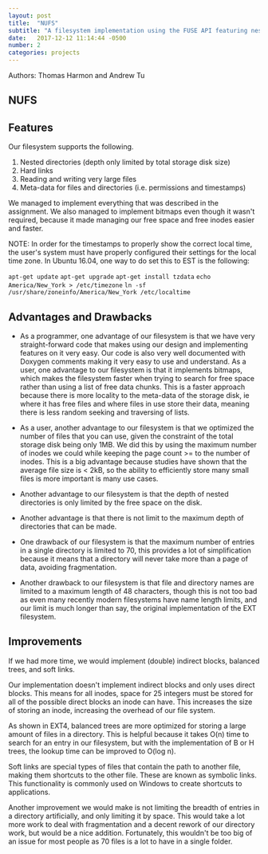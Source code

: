 ```yaml
---
layout: post
title:  "NUFS"
subtitle: "A filesystem implementation using the FUSE API featuring nested directories, hard links, large files, and meta data."
date:   2017-12-12 11:14:44 -0500
number: 2
categories: projects
---
```

Authors: Thomas Harmon and Andrew Tu

## NUFS
## Features
Our filesystem supports the following.
1. Nested directories (depth only limited by total storage disk size)
2. Hard links
3. Reading and writing very large files
4. Meta-data for files and directories (i.e. permissions and timestamps)

We managed to implement everything that was described in the assignment.
We also managed to implement bitmaps even though it wasn't required, because it
made managing our free space and free inodes easier and faster.

NOTE: In order for the timestamps to properly show the correct local time,
the user's system must have properly configured their settings for the local
time zone. In Ubuntu 16.04, one way to do set this to EST is the following:

`apt-get update`
`apt-get upgrade`
`apt-get install tzdata`
`echo America/New_York > /etc/timezone`
`ln -sf /usr/share/zoneinfo/America/New_York /etc/localtime`


## Advantages and Drawbacks
- As a programmer, one advantage of our filesystem is that we have very
straight-forward code that makes using our design and implementing features on
it very easy. Our code is also very well documented with Doxygen comments making
it very easy to use and understand. As a user, one advantage to our filesystem
is that it implements bitmaps, which makes the filesystem faster when trying to
search for free space rather than using a list of free data chunks. This is
a faster approach because there is more locality to the meta-data of the storage
disk, ie where it has free files and where files in use store their data,
meaning there is less random seeking and traversing of lists.
- As a user, another advantage to our filesystem is that we optimized the number
of files that you can use, given the constraint of the total storage disk being
only 1MB. We did this by using the maximum number of inodes we could while
keeping the page count >= to the number of inodes. This is a big advantage
because studies have shown that the average file size is < 2kB, so the ability
to efficiently store many small files is more important is many use cases.
- Another advantage to our filesystem is that the depth of nested directories is
only limited by the free space on the disk.
- Another advantage is that there is not limit to the maximum depth of
directories that can be made.

- One drawback of our filesystem is that the maximum number of entries in a single
directory is limited to 70, this provides a lot of simplification because
it means that a directory will never take more than a page of data, avoiding
fragmentation.
- Another drawback to our filesystem is that file and directory names are
limited to a maximum length of 48 characters, though this is not too bad as
even many recently modern filesystems have name length limits, and our limit
is much longer than say, the original implementation of the EXT filesystem.

## Improvements
If we had more time, we would implement (double) indirect blocks, balanced trees,
and soft links.

Our implementation doesn't implement indirect blocks and only uses direct blocks.
This means for all inodes, space for 25 integers must be stored for all of the
possible direct blocks an inode can have. This increases the size of storing an
inode, increasing the overhead of our file system.

As shown in EXT4, balanced trees are more optimized for storing a large
amount of files in a directory. This is helpful because it takes O(n) time to
search for an entry in our filesystem, but with the implementation of B or H
trees, the lookup time can be improved to O(log n).

Soft links are special types of files that contain the path to another file,
making them shortcuts to the other file. These are known as symbolic links.
This functionality is commonly used on Windows to create shortcuts to
applications.

Another improvement we would make is not limiting the breadth of entries in a
directory artificially, and only limiting it by space. This would take a lot
more work to deal with fragmentation and a decent rework of our directory work,
but would be a nice addition. Fortunately, this wouldn't be too big of an
issue for most people as 70 files is a lot to have in a single folder.
